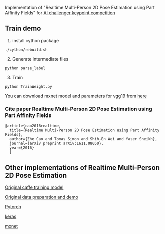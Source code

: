 Implementation of "Realtime Multi-Person 2D Pose Estimation using Part Affinity Fields" for [AI challenger 
keypoint competition](https://challenger.ai/competition/keypoint/subject)

## Train demo

1. install cython package

```
./cython/rebuild.sh

```

2. Generate intermediate files

```
python parse_label 
```

3. Train

```
python TrainWeight.py
```

You can download mxnet model and parameters for vgg19 from [here](http://data.mxnet.io/models/imagenet/vgg/)


### Cite paper Realtime Multi-Person 2D Pose Estimation using Part Affinity Fields

```
@article{cao2016realtime,
  title={Realtime Multi-Person 2D Pose Estimation using Part Affinity Fields},
  author={Zhe Cao and Tomas Simon and Shih-En Wei and Yaser Sheikh},
  journal={arXiv preprint arXiv:1611.08050},
  year={2016}
  }
```

## Other implementations of Realtime Multi-Person 2D Pose Estimation

[Original caffe training model](https://github.com/CMU-Perceptual-Computing-Lab/caffe_rtpose)

[Original data preparation and demo](https://github.com/ZheC/Realtime_Multi-Person_Pose_Estimation)

[Pytorch](https://github.com/tensorboy/pytorch_Realtime_Multi-Person_Pose_Estimation)

[keras](https://github.com/raymon-tian/keras_Realtime_Multi-Person_Pose_Estimation)

[mxnet](https://github.com/dragonfly90/mxnet_Realtime_Multi-Person_Pose_Estimation)
